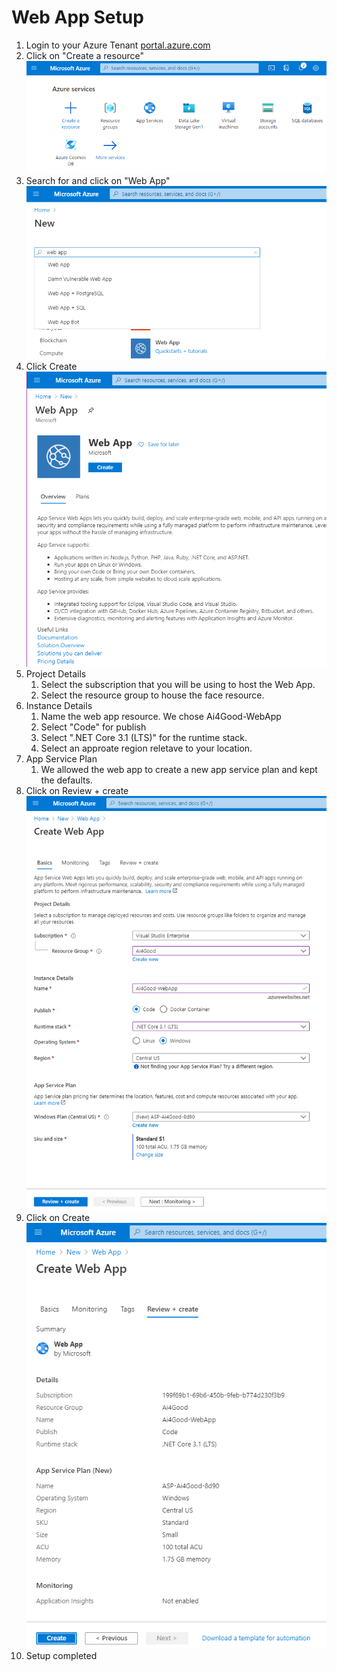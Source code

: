 # Web App Setup
1. Login to your Azure Tenant [portal.azure.com](https://portal.azure.com)
1. Click on "Create a resource"
![Resource Group Image 1](https://github.com/Clover-Imaging-Group/AI4GoodVoicePicking/blob/master/media/images/Add_WebApp/Step_01.png)
1. Search for and click on "Web App"
![Resource Group Image 2](https://github.com/Clover-Imaging-Group/AI4GoodVoicePicking/blob/master/media/images/Add_WebApp/Step_02.png)
1. Click Create
![Resource Group Image 3](https://github.com/Clover-Imaging-Group/AI4GoodVoicePicking/blob/master/media/images/Add_WebApp/Step_03.png)
1. Project Details
	1. Select the subscription that you will be using to host the Web App.
	1. Select the resource group to house the face resource.
1. Instance Details
	1. Name the web app resource. We chose Ai4Good-WebApp
	1. Select "Code" for publish
	1. Select ".NET Core 3.1 (LTS)" for the runtime stack.
	1. Select an approate region reletave to your location.
1. App Service Plan
	1. We allowed the web app to create a new app service plan and kept the defaults.
1. Click on Review + create
![Resource Group Image 4](https://github.com/Clover-Imaging-Group/AI4GoodVoicePicking/blob/master/media/images/Add_WebApp/Step_04.png)
1. Click on Create
![Resource Group Image 5](https://github.com/Clover-Imaging-Group/AI4GoodVoicePicking/blob/master/media/images/Add_WebApp/Step_05.png)
1. Setup completed